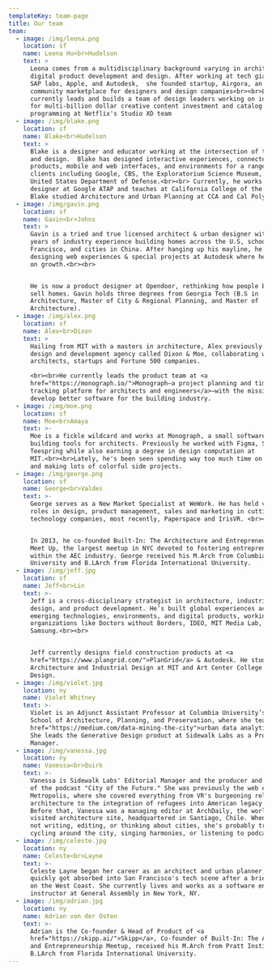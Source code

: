 ```yaml
---
templateKey: team-page
title: Our team
team:
  - image: /img/leona.png
    location: sf
    name: Leona Hu<br>Hudelson
    text: >
      Leona comes from a multidisciplinary background varying in architecture,
      digital product development and design. After working at tech giants like
      SAP labs, Apple, and Autodesk,  she founded startup, Airgora, an open
      community marketplace for designers and design companies<br><br>Leona
      currently leads and builds a team of design leaders working on innovations
      for multi-billion dollar creative content investment and catalog
      programming at Netflix's Studio XD team
  - image: /img/blake.png
    location: sf
    name: Blake<br>Hudelson
    text: >
      Blake is a designer and educator working at the intersection of technology
      and design.  Blake has designed interactive experiences, connected
      products, mobile and web interfaces, and environments for a range of
      clients including Google, CBS, the Exploratorium Science Museum, and the
      United States Department of Defense.<br><br> Currently, he works as a
      designer at Google ATAP and teaches at California College of the Arts.
      Blake studied Architecture and Urban Planning at CCA and Cal Poly, SLO.
  - image: /img/gavin.png
    location: sf
    name: Gavin<br>Johns
    text: >
      Gavin is a tried and true licensed architect & urban designer with 10
      years of industry experience building homes across the U.S, schools in San
      Francisco, and cities in China. After hanging up his mayline, he started
      designing web experiences & special projects at Autodesk where he focused
      on growth.<br><br>


      He is now a product designer at Opendoor, rethinking how people buy and
      sell homes. Gavin holds three degrees from Georgia Tech (B.S in
      Architecture, Master of City & Regional Planning, and Master of
      Architecture).
  - image: /img/alex.png
    location: sf
    name: Alex<br>Dixon
    text: >
      Hailing from MIT with a masters in architecture, Alex previously ran a
      design and development agency called Dixon & Moe, collaborating with
      architects, startups and Fortune 500 companies.

      <br><br>He currently leads the product team at <a
      href="https://monograph.io/">Monograph—a project planning and time
      tracking platform for architects and engineers</a>—with the mission to
      develop better software for the building industry.
  - image: /img/moe.png
    location: sf
    name: Moe<br>Amaya
    text: >-
      Moe is a fickle wildcard and works at Monograph, a small software company
      building tools for architects. Previously he worked with Figma, Spoke, and
      Teespring while also earning a degree in design computation at
      MIT.<br><br>Lately, he's been seen spending way too much time on <a href="https://twitter.com/moeamaya">Twitter</a>
      and making lots of colorful side projects.
  - image: /img/george.png
    location: sf
    name: George<br>Valdes
    text: >-
      George serves as a New Market Specialist at WeWork. He has held various
      roles in design, product management, sales and marketing in cutting-edge
      technology companies, most recently, Paperspace and IrisVR. <br><br>


      In 2013, he co-founded Built-In: The Architecture and Entrepreneurship
      Meet Up, the largest meetup in NYC devoted to fostering entrepreneurship
      within the AEC industry. George received his M.Arch from Columbia
      University and B.LArch from Florida International University.
  - image: /img/jeff.jpg
    location: sf
    name: Jeff<br>Lin
    text: >-
      Jeff is a cross-disciplinary strategist in architecture, industrial
      design, and product development. He’s built global experiences across
      emerging technologies, environments, and digital products, working with
      organizations like Doctors without Borders, IDEO, MIT Media Lab, and
      Samsung.<br><br>


      Jeff currently designs field construction products at <a
      href="https://www.plangrid.com/">PlanGrid</a> & Autodesk. He studied
      Architecture and Industrial Design at MIT and Art Center College of
      Design.
  - image: /img/violet.jpg
    location: ny
    name: Violet Whitney
    text: >-
      Violet is an Adjunct Assistant Professor at Columbia University’s Graduate
      School of Architecture, Planning, and Preservation, where she teaches <a
      href="https://medium.com/data-mining-the-city">urban data analytics</a>.
      She leads the Generative Design product at Sidewalk Labs as a Product
      Manager.
  - image: /img/vanessa.jpg
    location: ny
    name: Vanessa<br>Quirk
    text: >-
      Vanessa is Sidewalk Labs' Editorial Manager and the producer and co-host
      of the podcast "City of the Future." She was previously the web editor for
      Metropolis, where she covered everything from VR's burgeoning relevance to
      architecture to the integration of refugees into American legacy cities.
      Before that, Vanessa was a managing editor at ArchDaily, the world's most
      visited architecture site, headquartered in Santiago, Chile. When she's
      not writing, editing, or thinking about cities, she's probably traveling,
      cycling around the city, singing harmonies, or listening to podcasts.
  - image: /img/celeste.jpg
    location: ny
    name: Celeste<br>Layne
    text: >-
      Celeste Layne began her career as an architect and urban planner, but
      quickly got absorbed into San Francisco's tech scene after a brief stint
      on the West Coast. She currently lives and works as a software engineering
      instructor at General Assembly in New York, NY.
  - image: /img/adrian.jpg
    location: ny
    name: Adrian von der Osten
    text: >-
      Adrian is the Co-founder & Head of Product of <a
      href="https://skipp.ai/">Skipp</a>, Co-founder of Built-In: The Architecture
      and Entrepreneurship Meetup, received his M.Arch from Pratt Institute, and
      B.LArch from Florida International University.
---
```

